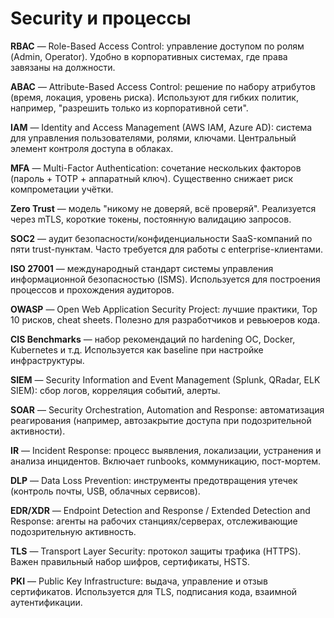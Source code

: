 # Security и процессы

**RBAC** — Role-Based Access Control: управление доступом по ролям (Admin, Operator). Удобно в корпоративных системах, где права завязаны на должности.

**ABAC** — Attribute-Based Access Control: решение по набору атрибутов (время, локация, уровень риска). Используют для гибких политик, например, "разрешить только из корпоративной сети".

**IAM** — Identity and Access Management (AWS IAM, Azure AD): система для управления пользователями, ролями, ключами. Центральный элемент контроля доступа в облаках.

**MFA** — Multi-Factor Authentication: сочетание нескольких факторов (пароль + TOTP + аппаратный ключ). Существенно снижает риск компрометации учётки.

**Zero Trust** — модель "никому не доверяй, всё проверяй". Реализуется через mTLS, короткие токены, постоянную валидацию запросов.

**SOC2** — аудит безопасности/конфиденциальности SaaS-компаний по пяти trust-пунктам. Часто требуется для работы с enterprise-клиентами.

**ISO 27001** — международный стандарт системы управления информационной безопасностью (ISMS). Используется для построения процессов и прохождения аудиторов.

**OWASP** — Open Web Application Security Project: лучшие практики, Top 10 рисков, cheat sheets. Полезно для разработчиков и ревьюеров кода.

**CIS Benchmarks** — набор рекомендаций по hardening ОС, Docker, Kubernetes и т.д. Используется как baseline при настройке инфраструктуры.

**SIEM** — Security Information and Event Management (Splunk, QRadar, ELK SIEM): сбор логов, корреляция событий, алерты.

**SOAR** — Security Orchestration, Automation and Response: автоматизация реагирования (например, автозакрытие доступа при подозрительной активности).

**IR** — Incident Response: процесс выявления, локализации, устранения и анализа инцидентов. Включает runbooks, коммуникацию, пост-мортем.

**DLP** — Data Loss Prevention: инструменты предотвращения утечек (контроль почты, USB, облачных сервисов).

**EDR/XDR** — Endpoint Detection and Response / Extended Detection and Response: агенты на рабочих станциях/серверaх, отслеживающие подозрительную активность.

**TLS** — Transport Layer Security: протокол защиты трафика (HTTPS). Важен правильный набор шифров, сертификаты, HSTS.

**PKI** — Public Key Infrastructure: выдача, управление и отзыв сертификатов. Используется для TLS, подписания кода, взаимной аутентификации.

